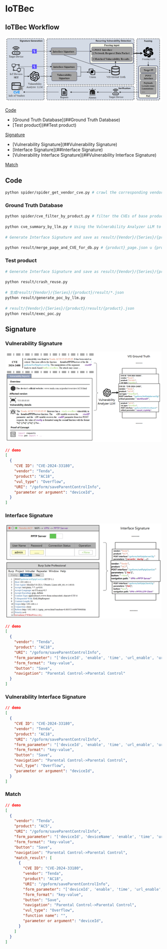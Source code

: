 # IoTBec

## IoTBec Workflow

![image-20250809164749643](https://raw.githubusercontent.com/abcdefg-png/images2/main/image-20250809164749643.png)

[Code](#Code)

- [Ground Truth Database](##Ground Truth Database)
- [Test product](##Test product)

[Signature](#Signature)

- [Vulnerability Signature](##Vulnerability Signature)
- [Interface Signature](##Interface Signature)
- [Vulnerability Interface Signature](##Vulnerability Interface Signature)

[Match](#Match)

## Code

```bash
python spider/spider_get_vendor_cve.py # crawl the corresponding vendor's CVEs and save them to the results/{Vendor}
```

### Ground Truth Database

```bash
python spider/cve_filter_by_product.py # filter the CVEs of base product and save as result/{Vendor}/{Series}/{product}/{product}_{Vendor}_cve.csv

python cve_summary_by_llm.py # Using the Vulnerability Analyzer LLM to generate json-format Vulnerability Signatures，save as result/{Vendor}/{Series}/{product}/{product}_CVE.json

# Generate Interface Signature and save as result/{Vendor}/{Series}/{product}/{product}_page.json

python result/merge_page_and_CVE_for_db.py # {product}_page.json ∪ {product}_CVE.json
```

### Test product

```bash
# Generate Interface Signature and save as result/{Vendor}/{Series}/{product}/{product}_page.json

python result/crash_reuse.py

# 生成result/{Vendor}/{Series}/{product}/result/*.json
python result/generate_poc_by_llm.py

# result/{Vendor}/{Series}/{product}/result/{product}.json
python result/exec_poc.py
```

## Signature

### Vulnerability Signature

![image-20250809164909979](https://raw.githubusercontent.com/abcdefg-png/images2/main/image-20250809164909979.png)

```json
// demo
[
  {
    "CVE ID": "CVE-2024-33180",
    "vendor": "Tenda",
    "product": "AC18",
    "vul_type": "Overflow",
    "URI": "/goform/saveParentControlInfo",
    "parameter or argument": "deviceId",
  }
]
```

### Interface Signature

![image-20250809164936560](https://raw.githubusercontent.com/abcdefg-png/images2/main/image-20250809164936560.png)

```json
// demo
[
  {
    "vendor": "Tenda",
    "product": "AC18",
    "URI": "/goform/saveParentControlInfo",
    "form_parameter": "['deviceId', 'enable', 'time', 'url_enable', 'urls', 'day', 'limit_type']",
    "form_format": "key-value",
    "button": "Save",
    "navigation": "Parental Control->Parental Control"
  }
]
```

### Vulnerability Interface Signature

```json
// demo
[
  {
    "CVE ID": "CVE-2024-33180",
    "vendor": "Tenda",
    "product": "AC18",
    "URI": "/goform/saveParentControlInfo",
    "form_parameter": "['deviceId', 'enable', 'time', 'url_enable', 'urls', 'day', 'limit_type']",
    "form_format": "key-value",
    "button": "Save",
    "navigation": "Parental Control->Parental Control",
    "vul_type": "Overflow",
    "parameter or argument": "deviceId",
  }
]
```

### Match

```json
// demo
[
  {
    "vendor": "Tenda",
    "product": "AC5",
    "URI": "/goform/saveParentControlInfo",
    "form_parameter": "['deviceId', 'deviceName', 'enable', 'time', 'url_enable', 'urls', 'day', 'limit_type']",
    "form_format": "key-value",
    "button": "Save",
    "navigation": "Parental Control->Parental Control",
    "match_result": [
      {
        "CVE ID": "CVE-2024-33180",
        "vendor": "Tenda",
        "product": "AC18",
        "URI": "/goform/saveParentControlInfo",
        "form_parameter": "['deviceId', 'enable', 'time', 'url_enable', 'urls', 'day', 'limit_type']",
        "form_format": "key-value",
        "button": "Save",
        "navigation": "Parental Control->Parental Control",
        "vul_type": "Overflow",
        "function name": "",
        "parameter or argument": "deviceId",
      }
    ]
  }
]
```

### 
